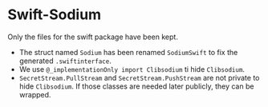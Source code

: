 # Swift-Sodium 


Only the files for the swift package have been kept. 

- The struct named `Sodium` has been renamed `SodiumSwift` to fix the generated `.swiftinterface`.
- We use `@_implementationOnly import Clibsodium` ti hide `Clibsodium`.
- `SecretStream.PullStream` and `SecretStream.PushStream` are not private to hide `Clibsodium`. If those classes are needed later publicly, they can be wrapped.
